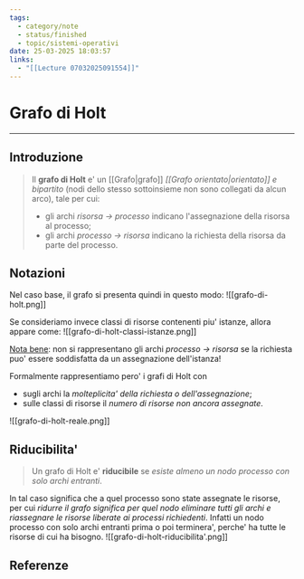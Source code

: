```yaml
---
tags:
  - category/note
  - status/finished
  - topic/sistemi-operativi
date: 25-03-2025 18:03:57
links:
  - "[[Lecture 07032025091554]]"
---
```

# Grafo di Holt
---
## Introduzione
> Il **grafo di Holt** e' un [[Grafo|grafo]] _[[Grafo orientato|orientato]] e bipartito_ (nodi dello stesso sottoinsieme non sono collegati da alcun arco), tale per cui:
> - gli archi _risorsa -> processo_ indicano l'assegnazione della risorsa al processo;
> - gli archi _processo -> risorsa_ indicano la richiesta della risorsa da parte del processo.

## Notazioni
Nel caso base, il grafo si presenta quindi in questo modo:
![[grafo-di-holt.png]]

Se consideriamo invece classi di risorse contenenti piu' istanze, allora appare come:
![[grafo-di-holt-classi-istanze.png]]

<u>Nota bene</u>: non si rappresentano gli archi _processo -> risorsa_ se la richiesta puo' essere soddisfatta da un assegnazione dell'istanza!

Formalmente rappresentiamo pero' i grafi di Holt con
- sugli archi la _molteplicita' della richiesta o dell'assegnazione_;
- sulle classi di risorse il _numero di risorse non ancora assegnate_.

![[grafo-di-holt-reale.png]]

## Riducibilita'
> Un grafo di Holt e' **riducibile** se _esiste almeno un nodo processo con solo archi entranti_.

In tal caso significa che a quel processo sono state assegnate le risorse, per cui _ridurre il grafo significa per quel nodo eliminare tutti gli archi e riassegnare le risorse liberate ai processi richiedenti_. Infatti un nodo processo con solo archi entranti prima o poi terminera', perche' ha tutte le risorse di cui ha bisogno.
![[grafo-di-holt-riducibilita'.png]]

## Referenze
